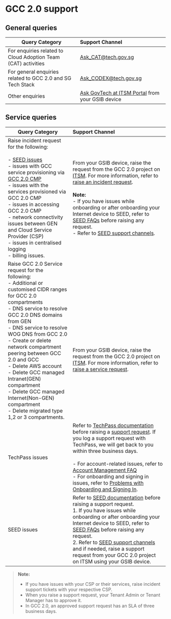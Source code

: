 # GCC 2.0 support

## General queries

| Query Category  | Support Channel |
| ------------- |:-------------|
| For enquiries related to Cloud Adoption Team (CAT) activities      | [Ask_CAT@tech.gov.sg](mailto:Ask_CAT@tech.gov.sg)     |
| For general enquiries related to GCC 2.0 and SG Tech Stack      | [Ask_CODEX@tech.gov.sg](mailto:Ask_CODEX@tech.gov.sg)    |
| Other enquiries      | [Ask GovTech at ITSM Portal](https://itsm.sgnet.gov.sg/sp3?id=askgovtech) from your GSIB device     |

## Service queries

| Query Category  | Support Channel |
| ------------- |:-------------|
| Raise incident request for the following:<br><br> - [SEED issues](https://docs.developer.tech.gov.sg/docs/security-suite-for-engineering-endpoint-devices/) <br>- issues with GCC service provisioning via [GCC 2.0 CMP](https://cmp.gcc.gov.sg/)<br>- issues with the services provisioned via GCC 2.0 CMP<br>-  issues in accessing GCC 2.0 CMP<br> -   network connectivity issues between GEN and Cloud Service Provider (CSP)<br> - issues in centralised logging<br> - billing issues.| From your GSIB device, raise the request from the GCC 2.0 project on [ITSM](https://itsm.sgnet.gov.sg/sp3). For more information, refer to [raise an incident request](https://docs.developer.tech.gov.sg/docs/gcc-version-2-user-documentation/#/support/raise-an-incident-request). <br><br>**Note:** <br>- If you have issues while onboarding or after onboarding your Internet device to SEED, refer to [SEED FAQs](https://docs.developer.tech.gov.sg/docs/security-suite-for-engineering-endpoint-devices/#/faqs/seed-faqs) before raising any request.<br> -  Refer to [SEED support channels](https://docs.developer.tech.gov.sg/docs/security-suite-for-engineering-endpoint-devices/#/raise-an-incident-support-request).<br> |
| Raise GCC 2.0 Service request for the following:<br> - Additional or customised CIDR ranges for GCC 2.0 compartments<br> - DNS service to resolve GCC 2.0 DNS domains from GEN<br> - DNS service to resolve WOG DNS from GCC 2.0<br> - Create or delete network compartment peering between GCC 2.0 and GCC<br> - Delete AWS account<br> - Delete GCC managed Intranet(GEN) compartment<br> - Delete GCC managed Internet(Non-GEN) compartment<br> - Delete migrated type 1,2 or 3 compartments.|<br><br><br><br><br><br>From your GSIB device, raise the request from the GCC 2.0 project on [ITSM](https://itsm.sgnet.gov.sg/sp3). For more information, refer to [raise a service request](https://docs.developer.tech.gov.sg/docs/gcc-version-2-user-documentation/#/support/raise-service-request).|
|TechPass issues     | Refer to [TechPass documentation](https://docs.developer.tech.gov.sg/docs/techpass-user-guide/) before raising a [support request](https://go.gov.sg/techpass-sr). If you log a support request with TechPass, we will get back to you within three business days.<br><br> - For account-related issues, refer to [Account Management FAQ](https://docs.developer.tech.gov.sg/docs/techpass-user-guide/#/support/account)<br> - For onboarding and signing in issues, refer to [Problems with Onboarding and Signing In](https://docs.developer.tech.gov.sg/docs/techpass-user-guide/#/support/signinissues).  |
| SEED issues   | Refer to [SEED documentation](https://docs.developer.tech.gov.sg/docs/security-suite-for-engineering-endpoint-devices/) before raising a support request. <br> 1. If you have issues while onboarding or after onboarding your Internet device to SEED, refer to [SEED FAQs](https://docs.developer.tech.gov.sg/docs/security-suite-for-engineering-endpoint-devices/#/faqs/seed-faqs) before raising any request.<br> 2. Refer to [SEED support channels](https://docs.developer.tech.gov.sg/docs/security-suite-for-engineering-endpoint-devices/#/raise-an-incident-support-request) and if needed, raise a support request from your GCC 2.0 project on ITSM using your GSIB device.  |


> **Note:**
>- If you have issues with your CSP or their services, raise incident support tickets with your respective CSP.
>- When you raise a support request, your Tenant Admin or Tenant Manager has to approve it.
>- In GCC 2.0, an approved support request has an SLA of three business days.

